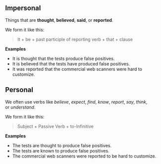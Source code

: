 ## Impersonal
Things that are **thought**, **believed**, **said**, or **reported**.

We form it like this:

> It + be + past participle of reporting verb + that + clause

**Examples**
- It is thought that the tests produce false positives.
- It is believed that the tests have produced false positives.
- It was reported that the commercial web scanners were hard to customize.

## Personal
We often use verbs like _believe_, _expect_, _find_, _know_, _report_, _say_, _think_, or _understand_.

We form it like this:

> Subject + Passive Verb + to-Infinitive

**Examples**
- The tests are thought to produce false positives.
- The tests are known to produce false positives.
- The commercial web scanners were reported to be hard to customize.